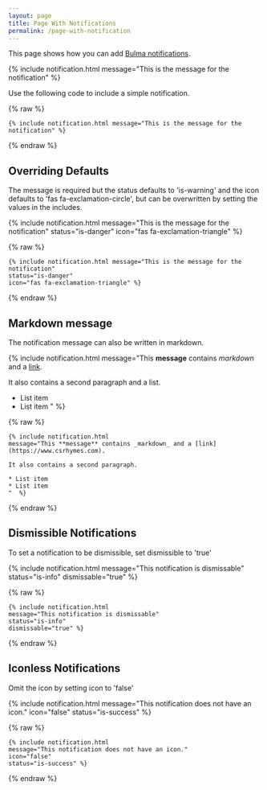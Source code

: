 ```yaml
---
layout: page
title: Page With Notifications
permalink: /page-with-notification
---
```


This page shows how you can add [Bulma notifications](https://bulma.io/documentation/elements/notification/).

{% include notification.html message="This is the message for the notification" %}

Use the following code to include a simple notification. 

{% raw %}
```liquid
{% include notification.html message="This is the message for the notification" %}
```
{% endraw %}

## Overriding Defaults

The message is required but the status defaults to 'is-warning' and the icon defaults to 'fas fa-exclamation-circle', but can be overwritten by setting the values in the includes.

{% include notification.html message="This is the message for the notification" 
status="is-danger" 
icon="fas fa-exclamation-triangle" %}

{% raw %}
```liquid
{% include notification.html message="This is the message for the notification" 
status="is-danger" 
icon="fas fa-exclamation-triangle" %}
```
{% endraw %}

## Markdown message

The notification message can also be written in markdown. 

{% include notification.html 
message="This **message** contains _markdown_ and a [link](https://www.csrhymes.com).

It also contains a second paragraph and a list.

* List item
* List item
"  %}

{% raw %}
```liquid
{% include notification.html 
message="This **message** contains _markdown_ and a [link](https://www.csrhymes.com).

It also contains a second paragraph.

* List item
* List item
"  %}
```
{% endraw %}

## Dismissible Notifications

To set a notification to be dismissible, set dismissible to 'true'

{% include notification.html
message="This notification is dismissable"
status="is-info"
dismissable="true" %}

{% raw %}
```liquid
{% include notification.html
message="This notification is dismissable"
status="is-info"
dismissable="true" %}
```
{% endraw %}

## Iconless Notifications

Omit the icon by setting icon to 'false'

{% include notification.html
message="This notification does not have an icon."
icon="false"
status="is-success" %}

{% raw %}
```liquid
{% include notification.html
message="This notification does not have an icon."
icon="false"
status="is-success" %}
```
{% endraw %}
